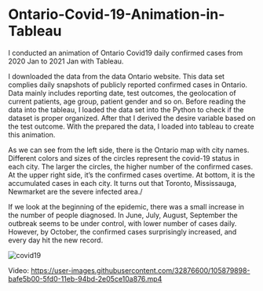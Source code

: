 # Ontario-Covid-19-Animation-in-Tableau
I conducted an animation of Ontario Covid19 daily confirmed cases from 2020 Jan to 2021 Jan with Tableau.

I downloaded the data from the data Ontario website. This data set complies daily snapshots of publicly reported confirmed cases in Ontario. Data mainly includes reporting date, test outcomes, the geolocation of current patients, age group, patient gender and so on. 
Before reading the data into the tableau, I loaded the data set into the Python to check if the dataset is proper organized. After that I derived the desire variable based on the test outcome.
With the prepared the data, I loaded into tableau to create this animation.

As we can see from the left side, there is the Ontario map with city names. Different colors and sizes of the circles represent the covid-19 status in each city. The larger the circles, the higher number of the confirmed cases.  At the upper right side, it’s the confirmed cases overtime. At bottom, it is the accumulated cases in each city. It turns out that Toronto, Mississauga, Newmarket are the severe infected area./ 

If we look at the beginning of the epidemic, there was a small increase in the number of people diagnosed. In June, July, August, September the outbreak seems to be under control, with lower number of cases daily. However, by October, the confirmed cases surprisingly increased, and every day hit the new record.

![covid19](https://user-images.githubusercontent.com/32876600/105769538-f430bf80-5f2b-11eb-98f7-0cc09c50c1bc.JPG)

Video:
https://user-images.githubusercontent.com/32876600/105879898-bafe5b00-5fd0-11eb-94bd-2e05ce10a876.mp4


